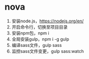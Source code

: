 # nova

1. 安装node.js，https://nodejs.org/en/
2. 开启命令行，切换至项目目录
3. 安装npm包，npm i
4. 全局安装gulp，npm i -g gulp
5. 编译sass文件，gulp sass
6. 监控sass文件变更，gulp sass:watch
